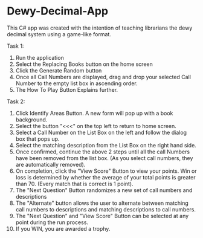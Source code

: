 # Dewy-Decimal-App
This C# app was created with the intention of teaching librarians the dewy decimal system using a game-like format.

Task 1:
1. Run the application
2. Select the Replacing Books button on the home screen 
3. Click the Generate Random button 
4. Once all Call Numbers are displayed, drag and drop your selected Call Number to the empty list box in ascending order. 
5. The How To Play Button Explains further. 

Task 2:
1) Click Identify Areas Button. A new form will pop up with a book background.
2) Select the button "<<<" on the top left to return to home screen.
3) Select a Call Number on the List Box on the left and follow the dialog box that pops up.
4) Select the matching description from the List Box on the right hand side. 
5) Once confirmed, continue the above 2 steps until all the call Numbers have been removed from the list box. (As you select call numbers, they are automatically removed).
6) On completion, click the "View Score" Button to view your points. Win or loss is determined by whether the average of your total points is greater than 70. (Every match that is correct is 1 point).
7) The "Next Question" Button  randomizes a new set of call numbers and descriptions
8) The "Alternate" button allows the user to alternate between matching call numbers to descriptions and matching descriptions to call numbers. 
9) The "Next Question" and "View Score" Button can be selected at any point during the run process. 
10) If you WIN, you are awarded a trophy.
